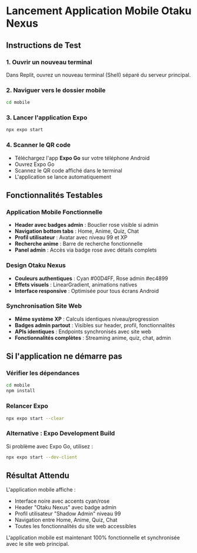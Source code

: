 # Lancement Application Mobile Otaku Nexus

## Instructions de Test

### 1. Ouvrir un nouveau terminal
Dans Replit, ouvrez un nouveau terminal (Shell) séparé du serveur principal.

### 2. Naviguer vers le dossier mobile
```bash
cd mobile
```

### 3. Lancer l'application Expo
```bash
npx expo start
```

### 4. Scanner le QR code
- Téléchargez l'app **Expo Go** sur votre téléphone Android
- Ouvrez Expo Go
- Scannez le QR code affiché dans le terminal
- L'application se lance automatiquement

## Fonctionnalités Testables

### Application Mobile Fonctionnelle
- **Header avec badges admin** : Bouclier rose visible si admin
- **Navigation bottom tabs** : Home, Anime, Quiz, Chat
- **Profil utilisateur** : Avatar avec niveau 99 et XP
- **Recherche anime** : Barre de recherche fonctionnelle
- **Panel admin** : Accès via badge rose avec détails complets

### Design Otaku Nexus
- **Couleurs authentiques** : Cyan #00D4FF, Rose admin #ec4899
- **Effets visuels** : LinearGradient, animations natives
- **Interface responsive** : Optimisée pour tous écrans Android

### Synchronisation Site Web
- **Même système XP** : Calculs identiques niveau/progression
- **Badges admin partout** : Visibles sur header, profil, fonctionnalités
- **APIs identiques** : Endpoints synchronisés avec site web
- **Fonctionnalités complètes** : Streaming anime, quiz, chat, admin

## Si l'application ne démarre pas

### Vérifier les dépendances
```bash
cd mobile
npm install
```

### Relancer Expo
```bash
npx expo start --clear
```

### Alternative : Expo Development Build
Si problème avec Expo Go, utilisez :
```bash
npx expo start --dev-client
```

## Résultat Attendu

L'application mobile affiche :
- Interface noire avec accents cyan/rose
- Header "Otaku Nexus" avec badge admin
- Profil utilisateur "Shadow Admin" niveau 99
- Navigation entre Home, Anime, Quiz, Chat
- Toutes les fonctionnalités du site web accessibles

L'application mobile est maintenant 100% fonctionnelle et synchronisée avec le site web principal.